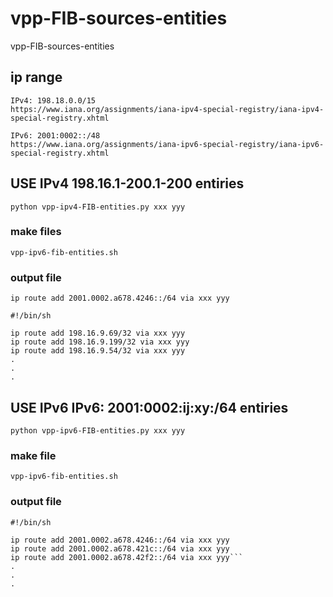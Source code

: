 # vpp-FIB-sources-entities
vpp-FIB-sources-entities

## ip range

```
IPv4: 198.18.0.0/15
https://www.iana.org/assignments/iana-ipv4-special-registry/iana-ipv4-special-registry.xhtml
```

```
IPv6: 2001:0002::/48
https://www.iana.org/assignments/iana-ipv6-special-registry/iana-ipv6-special-registry.xhtml
```

## USE IPv4 198.16.1-200.1-200 entiries

```
python vpp-ipv4-FIB-entities.py xxx yyy
```

### make files
```
vpp-ipv6-fib-entities.sh
```

### output file

```
ip route add 2001.0002.a678.4246::/64 via xxx yyy

#!/bin/sh

ip route add 198.16.9.69/32 via xxx yyy
ip route add 198.16.9.199/32 via xxx yyy
ip route add 198.16.9.54/32 via xxx yyy
.
.
.
```

## USE IPv6 IPv6: 2001:0002:ij:xy:/64 entiries

```
python vpp-ipv6-FIB-entities.py xxx yyy
```
### make file
```
vpp-ipv6-fib-entities.sh
```

### output file

```
#!/bin/sh

ip route add 2001.0002.a678.4246::/64 via xxx yyy
ip route add 2001.0002.a678.421c::/64 via xxx yyy
ip route add 2001.0002.a678.42f2::/64 via xxx yyy```
.
.
.
```

